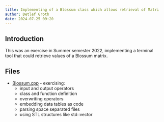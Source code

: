 ```yaml
---
title: Implementing of a Blossum class which allows retrieval of Matri values
author: Detlef Groth
date: 2024-07-25 09:20
---
```


## Introduction

This was an exercise in  Summer  semester  2022,  implementing  a terminal tool
that could retrieve values of a Blossum matrix.

## Files

- [Blossum.cpp](Blossum.cpp) -  exercising:
    - input and output operators
    - class and function definition
    - overwriting operators
    - embedding data tables as code 
    - parsing space separated files
    - using STL structures like std::vector
    
    


